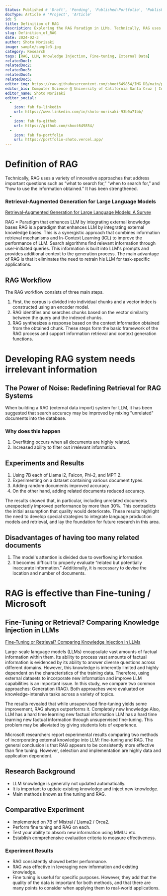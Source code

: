 ```yaml
---
Status: Published # 'Draft', 'Pending', 'Published-Portfolio', 'Published-Medium', 'Rewriting'
docType: Article # 'Project', 'Article'
id: 5
title: Definition of RAG
description: Exploring the RAG Paradigm in LLMs. Technically, RAG uses a variety of innovative approaches that address important questions such as “what to search for,” “when to search for,” and “how to use the information obtained.” It has been strengthened.
slug: Definition_of_RAG
date: 2024-02-3
author: Shoto Morisaki
image: sample/sample3.jpg
category: Research
tags: [RAG, LLM, Knowledge Injection, Fine-tuning, External Data]
relatedDoc1: 
relatedDoc2: 
relatedDoc3: 
relatedDoc4: 
relatedDoc5: 
editor_img: https://raw.githubusercontent.com/shoot649854/IMG_DB/main/profile.webp
editor_bio: Computer Science @ University of California Santa Cruz | Intern @ LiNK
editor_name: Shoto Morisaki
editor_social:
  -
    icon: fab fa-linkedin
    url: https://www.linkedin.com/in/shoto-morisaki-93b0a71bb/
  -
    icon: fab fa-github
    url: https://github.com/shoot649854/
  -
    icon: fab fa-portfolio
    url: https://portfolio-shoto.vercel.app/
---
```












# Definition of RAG
Technically, RAG uses a variety of innovative approaches that address important questions such as “what to search for,” “when to search for,” and “how to use the information obtained.” It has been strengthened.

### Retrieval-Augmented Generation for Large Language Models
[Retrieval-Augmented Generation for Large Language Models: A Survey](https://arxiv.org/pdf/2312.10997.pdf)

RAG = Paradigm that enhances LLM by integrating external knowledge bases
RAG is a paradigm that enhances LLM by integrating external knowledge bases. This is a synergistic approach that combines information retrieval mechanisms and In-Context Learning (ICL) to improve the performance of LLM. Search algorithms find relevant information through user-initiated queries. This information is built into LLM's prompts and provides additional context to the generation process. The main advantage of RAG is that it eliminates the need to retrain his LLM for task-specific applications.

## RAG Workflow

The RAG workflow consists of three main steps.

1. First, the corpus is divided into individual chunks and a vector index is constructed using an encoder model.
2. RAG identifies and searches chunks based on the vector similarity between the query and the indexed chunks.
3. RAG synthesizes a response based on the context information obtained from the obtained chunk. These steps form the basic framework of the RAG process and support information retrieval and context generation functions.

# Developing RAG system needs irrelevant information

## The Power of Noise: Redefining Retrieval for RAG Systems

When building a RAG (external data import) system for LLM, it has been suggested that search accuracy may be improved by mixing "unrelated" documents into the database.

### Why does this happen

1. Overfitting occurs when all documents are highly related.
2. Increased ability to filter out irrelevant information.

## Experiments and Results

1. Using 7B each of Llama i2, Falcon, Phi-2, and MPT 2.
2. Experimenting on a dataset containing various document types.
3. Adding random documents improved accuracy.
4. On the other hand, adding related documents reduced accuracy.

The results showed that, in particular, including unrelated documents unexpectedly improved performance by more than 30%. This contradicts the initial assumption that quality would deteriorate. These results highlight the need to develop special strategies to integrate language production models and retrieval, and lay the foundation for future research in this area.

## Disadvantages of having too many related documents

1. The model's attention is divided due to overflowing information.
2. It becomes difficult to properly evaluate “related but potentially inaccurate information.” Additionally, it is necessary to devise the location and number of documents.

# RAG is effective than Fine-tuning / Microsoft

## Fine-Tuning or Retrieval? Comparing Knowledge Injection in LLMs
[Fine-Tuning or Retrieval? Comparing Knowledge Injection in LLMs](https://arxiv.org/abs/2312.05934)

Large-scale language models (LLMs) encapsulate vast amounts of factual information within them. Its ability to process vast amounts of factual information is evidenced by its ability to answer diverse questions across different domains. However, this knowledge is inherently limited and highly dependent on the characteristics of the training data. Therefore, using external datasets to incorporate new information and improve LLM capabilities is an important issue. In this study, we compare two common approaches: Generation (RAG). Both approaches were evaluated on knowledge-intensive tasks across a variety of topics.

The results revealed that while unsupervised fine-tuning yields some improvement, RAG always outperforms it. Completely new knowledge Also, LLM has a hard time learning new factual information LLM has a hard time learning new factual information through unsupervised fine-tuning. This problem may be alleviated by giving students lots of experience.

Microsoft researchers report experimental results comparing two methods of incorporating external knowledge into LLM: fine-tuning and RAG. The general conclusion is that RAG appears to be consistently more effective than fine tuning. However, selection and implementation are highly data and application dependent.

## Research Background

- LLM knowledge is generally not updated automatically.
- It is important to update existing knowledge and inject new knowledge.
- Main methods known as fine tuning and RAG.

## Comparative Experiment

- Implemented on 7B of Mistral / Llama2 / Orca2.
- Perform fine tuning and RAG on each.
- Test your ability to absorb new information using MMLU etc.
- Establish comprehensive evaluation criteria to measure effectiveness.

### Experiment Results

- RAG consistently showed better performance.
- RAG was effective in leveraging new information and existing knowledge.
- Fine tuning is useful for specific purposes. However, they add that the quality of the data is important for both methods, and that there are many points to consider when applying them to real-world applications.
